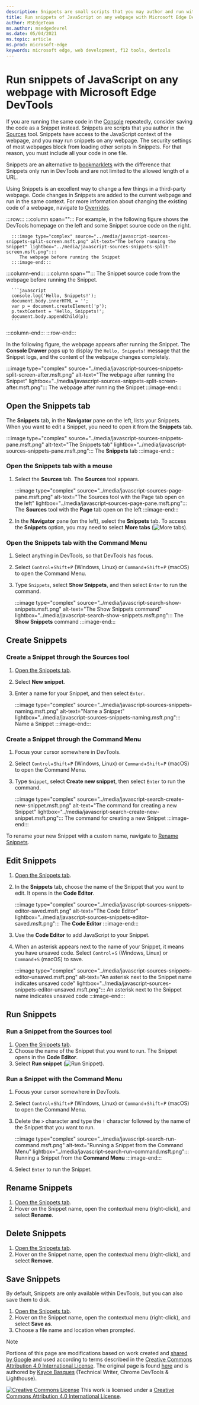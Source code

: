 ```yaml
---
description: Snippets are small scripts that you may author and run within the Sources tool of Microsoft Edge DevTools.  You may access and run resources from any webpage.  When you run a Snippet, it runs from the context of the currently open webpage.
title: Run snippets of JavaScript on any webpage with Microsoft Edge DevTools
author: MSEdgeTeam
ms.author: msedgedevrel
ms.date: 05/04/2021
ms.topic: article
ms.prod: microsoft-edge
keywords: microsoft edge, web development, f12 tools, devtools
---
```

<!-- Copyright Kayce Basques

   Licensed under the Apache License, Version 2.0 (the "License");
   you may not use this file except in compliance with the License.
   You may obtain a copy of the License at

       https://www.apache.org/licenses/LICENSE-2.0

   Unless required by applicable law or agreed to in writing, software
   distributed under the License is distributed on an "AS IS" BASIS,
   WITHOUT WARRANTIES OR CONDITIONS OF ANY KIND, either express or implied.
   See the License for the specific language governing permissions and
   limitations under the License.  -->
# Run snippets of JavaScript on any webpage with Microsoft Edge DevTools

If you are running the same code in the [Console][DevtoolsConsoleIndex] repeatedly, consider saving the code as a Snippet instead.  Snippets are scripts that you author in the [Sources][DevToolsSourcesTool] tool.  Snippets have access to the JavaScript context of the webpage, and you may run snippets on any webpage.  The security settings of most webpages block from loading other scripts in Snippets.  For that reason, you must include all your code in one file.

Snippets are an alternative to [bookmarklets][WikiBookmarklet] with the difference that Snippets only run in DevTools and are not limited to the allowed length of a URL.

Using Snippets is an excellent way to change a few things in a third-party webpage.  Code changes in Snippets are added to the current webpage and run in the same context.  For more information about changing the existing code of a webpage, navigate to [Overrides][DevtoolsJavascriptOverrides].

:::row:::
   :::column span="":::
      For example, in the following figure shows the DevTools homepage on the left and some Snippet source code on the right.

      :::image type="complex" source="../media/javascript-sources-snippets-split-screen.msft.png" alt-text="The before running the Snippet" lightbox="../media/javascript-sources-snippets-split-screen.msft.png":::
         The webpage before running the Snippet
      :::image-end:::
   :::column-end:::
   :::column span="":::
      The Snippet source code from the webpage before running the Snippet.

      ```javascript
      console.log('Hello, Snippets!');
      document.body.innerHTML = '';
      var p = document.createElement('p');
      p.textContent = 'Hello, Snippets!';
      document.body.appendChild(p);
      ```
   :::column-end:::
:::row-end:::

In the following figure, the webpage appears after running the Snippet.  The **Console Drawer** pops up to display the `Hello, Snippets!` message that the Snippet logs, and the content of the webpage changes completely.

:::image type="complex" source="../media/javascript-sources-snippets-split-screen-after.msft.png" alt-text="The webpage after running the Snippet" lightbox="../media/javascript-sources-snippets-split-screen-after.msft.png":::
   The webpage after running the Snippet
:::image-end:::


<!-- ====================================================================== -->
## Open the Snippets tab

The **Snippets** tab, in the **Navigator** pane on the left, lists your Snippets.  When you want to edit a Snippet, you need to open it from the **Snippets** tab.

:::image type="complex" source="../media/javascript-sources-snippets-pane.msft.png" alt-text="The Snippets tab" lightbox="../media/javascript-sources-snippets-pane.msft.png":::
   The **Snippets** tab
:::image-end:::

### Open the Snippets tab with a mouse

1.  Select the **Sources** tab.  The **Sources** tool appears.

    :::image type="complex" source="../media/javascript-sources-page-pane.msft.png" alt-text="The Sources tool with the Page tab open on the left" lightbox="../media/javascript-sources-page-pane.msft.png":::
       The **Sources** tool with the **Page** tab open on the left
    :::image-end:::

1.  In the **Navigator** pane (on the left), select the **Snippets** tab.  To access the **Snippets** option, you may need to select **More tabs** \(![More tabs](../media/more-tabs-icon.msft.png)\).

### Open the Snippets tab with the Command Menu

1.  Select anything in DevTools, so that DevTools has focus.
1.  Select `Control`+`Shift`+`P` \(Windows, Linux\) or `Command`+`Shift`+`P` \(macOS\) to open the Command Menu.
1.  Type `Snippets`, select **Show Snippets**, and then select `Enter` to run the command.

    :::image type="complex" source="../media/javascript-search-show-snippets.msft.png" alt-text="The Show Snippets command" lightbox="../media/javascript-search-show-snippets.msft.png":::
       The **Show Snippets** command
    :::image-end:::


<!-- ====================================================================== -->
## Create Snippets

### Create a Snippet through the Sources tool

1.  [Open the Snippets tab](#open-the-snippets-tab).
1.  Select **New snippet**.
1.  Enter a name for your Snippet, and then select `Enter`.

    :::image type="complex" source="../media/javascript-sources-snippets-naming.msft.png" alt-text="Name a Snippet" lightbox="../media/javascript-sources-snippets-naming.msft.png":::
       Name a Snippet
    :::image-end:::

### Create a Snippet through the Command Menu

1.  Focus your cursor somewhere in DevTools.
1.  Select `Control`+`Shift`+`P` \(Windows, Linux\) or `Command`+`Shift`+`P` \(macOS\) to open the Command Menu.
1.  Type `Snippet`, select **Create new snippet**, then select `Enter` to run the command.

    :::image type="complex" source="../media/javascript-search-create-new-snippet.msft.png" alt-text="The command for creating a new Snippet" lightbox="../media/javascript-search-create-new-snippet.msft.png":::
       The command for creating a new Snippet
    :::image-end:::

To rename your new Snippet with a custom name, navigate to [Rename Snippets](#rename-snippets).


<!-- ====================================================================== -->
## Edit Snippets

1.  [Open the Snippets tab](#open-the-snippets-tab).
1.  In the **Snippets** tab, choose the name of the Snippet that you want to edit.  It opens in the **Code Editor**.

    :::image type="complex" source="../media/javascript-sources-snippets-editor-saved.msft.png" alt-text="The Code Editor" lightbox="../media/javascript-sources-snippets-editor-saved.msft.png":::
       The **Code Editor**
    :::image-end:::

1.  Use the **Code Editor** to add JavaScript to your Snippet.
1.  When an asterisk appears next to the name of your Snippet, it means you have unsaved code.  Select `Control`+`S` \(Windows, Linux\) or `Command`+`S` \(macOS\) to save.

    :::image type="complex" source="../media/javascript-sources-snippets-editor-unsaved.msft.png" alt-text="An asterisk next to the Snippet name indicates unsaved code" lightbox="../media/javascript-sources-snippets-editor-unsaved.msft.png":::
       An asterisk next to the Snippet name indicates unsaved code
    :::image-end:::


<!-- ====================================================================== -->
## Run Snippets

### Run a Snippet from the Sources tool

1.  [Open the Snippets tab](#open-the-snippets-tab).
1.  Choose the name of the Snippet that you want to run.  The Snippet opens in the **Code Editor**.
1.  Select **Run snippet** \(![Run Snippet](../media/run-snippet-icon.msft.png)\).

### Run a Snippet with the Command Menu

1.  Focus your cursor somewhere in DevTools.
1.  Select `Control`+`Shift`+`P` \(Windows, Linux\) or `Command`+`Shift`+`P` \(macOS\) to open the Command Menu.
1.  Delete the `>` character and type the `!` character followed by the name of the Snippet that you want to run.

    :::image type="complex" source="../media/javascript-search-run-command.msft.png" alt-text="Running a Snippet from the Command Menu" lightbox="../media/javascript-search-run-command.msft.png":::
       Running a Snippet from the **Command Menu**
    :::image-end:::

1.  Select `Enter` to run the Snippet.


<!-- ====================================================================== -->
## Rename Snippets

1.  [Open the Snippets tab](#open-the-snippets-tab).
1.  Hover on the Snippet name, open the contextual menu \(right-click\), and select **Rename**.


<!-- ====================================================================== -->
## Delete Snippets

1.  [Open the Snippets tab](#open-the-snippets-tab).
1.  Hover on the Snippet name, open the contextual menu \(right-click\), and select **Remove**.


<!-- ====================================================================== -->
## Save Snippets

By default, Snippets are only available within DevTools, but you can also save them to disk.

1.  [Open the Snippets tab](#open-the-snippets-tab).
1.  Hover on the Snippet name, open the contextual menu \(right-click\), and select **Save as**.
1.  Choose a file name and location when prompted.


<!-- ====================================================================== -->
<!-- links -->
[DevtoolsConsoleIndex]: ../console/index.md "Console overview | Microsoft Docs"
[DevToolsSourcesTool]: ../sources/index.md "Sources tool overview | Microsoft Docs"
[DevtoolsJavascriptOverrides]: ./overrides.md "Overrides | Microsoft Docs"

[MDNScratchpad]: https://developer.mozilla.org/docs/Tools/Scratchpad "Scratchpad | MDN"
[WikiBookmarklet]: https://en.wikipedia.org/wiki/Bookmarklet "Bookmarklet | Wikipedia"


<!-- ====================================================================== -->
> [!NOTE]
> Portions of this page are modifications based on work created and [shared by Google][GoogleSitePolicies] and used according to terms described in the [Creative Commons Attribution 4.0 International License][CCA4IL].
> The original page is found [here](https://developers.google.com/web/tools/chrome-devtools/javascript/snippets) and is authored by [Kayce Basques][KayceBasques] \(Technical Writer, Chrome DevTools \& Lighthouse\).

[![Creative Commons License][CCby4Image]][CCA4IL]
This work is licensed under a [Creative Commons Attribution 4.0 International License][CCA4IL].

[CCA4IL]: https://creativecommons.org/licenses/by/4.0
[CCby4Image]: https://i.creativecommons.org/l/by/4.0/88x31.png
[GoogleSitePolicies]: https://developers.google.com/terms/site-policies
[KayceBasques]: https://developers.google.com/web/resources/contributors#kayce-basques
